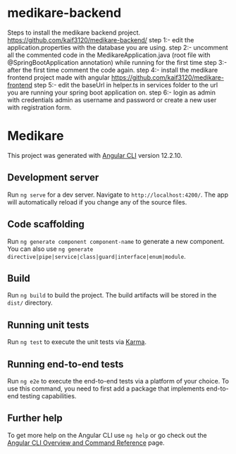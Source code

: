 
# medikare-backend
Steps to install the medikare backend project. https://github.com/kaif3120/medikare-backend/
 step 1:- edit the application.properties with the database you are using.
 step 2:- uncomment all the commented code in the MedikareApplication.java (root file with @SpringBootApplication annotation) while running for the first time
 step 3:- after the first time comment the code again.
 step 4:- install the medikare frontend project made with angular https://github.com/kaif3120/medikare-frontend
 step 5:- edit the baseUrl in helper.ts in services folder to the url you are running your spring boot application on. 
 step 6:- login as admin with credentials admin as username and password or create a new user with registration form.


# Medikare

This project was generated with [Angular CLI](https://github.com/angular/angular-cli) version 12.2.10.

## Development server

Run `ng serve` for a dev server. Navigate to `http://localhost:4200/`. The app will automatically reload if you change any of the source files.

## Code scaffolding

Run `ng generate component component-name` to generate a new component. You can also use `ng generate directive|pipe|service|class|guard|interface|enum|module`.

## Build

Run `ng build` to build the project. The build artifacts will be stored in the `dist/` directory.

## Running unit tests

Run `ng test` to execute the unit tests via [Karma](https://karma-runner.github.io).

## Running end-to-end tests

Run `ng e2e` to execute the end-to-end tests via a platform of your choice. To use this command, you need to first add a package that implements end-to-end testing capabilities.

## Further help

To get more help on the Angular CLI use `ng help` or go check out the [Angular CLI Overview and Command Reference](https://angular.io/cli) page.


 
